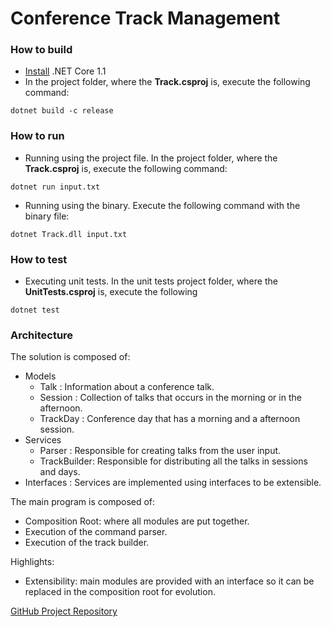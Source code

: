 # Conference Track Management

### How to build

* [Install](https://www.microsoft.com/net/download/core#/current) .NET Core 1.1 
* In the project folder, where the **Track.csproj** is, execute the following command: 

```
dotnet build -c release
```
### How to run

* Running using the project file. In the project folder, where the **Track.csproj** is, execute the following command: 

```
dotnet run input.txt
```

* Running using the binary. Execute the following command with the binary file:

```
dotnet Track.dll input.txt
```
### How to test

* Executing unit tests. In the unit tests project folder, where the **UnitTests.csproj** is, execute the following

```
dotnet test
```

### Architecture

The solution is composed of:

* Models
    * Talk        : Information about a conference talk.
    * Session     : Collection of talks that occurs in the morning or in the afternoon.
    * TrackDay    : Conference day that has a morning and a afternoon session.
* Services
    * Parser      : Responsible for creating talks from the user input.
    * TrackBuilder: Responsible for distributing all the talks in sessions and days.
* Interfaces     : Services are implemented using interfaces to be extensible.

The main program is composed of:

* Composition Root: where all modules are put together.
* Execution of the command parser.
* Execution of the track builder.

Highlights:
* Extensibility: main modules are provided with an interface so it can be replaced in the composition root for evolution.

[GitHub Project Repository](https://github.com/mstama/Track)